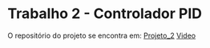 # Trabalho 2 - Controlador PID 
O repositório do projeto se encontra em:
[Projeto_2](https://github.com/GUI-FERREIRA/Projetos_SEMB/tree/main/Controlador)
[Video](https://youtu.be/JC4Lr8YQ9eM)
